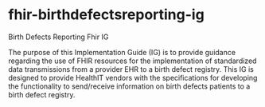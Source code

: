 # fhir-birthdefectsreporting-ig
Birth Defects Reporting Fhir IG

The purpose of this Implementation Guide (IG) is to provide guidance regarding the use of FHIR resources for the implementation of standardized data transmissions from a provider EHR to a birth defect registry. This IG is designed to provide HealthIT vendors with the specifications for developing the functionality to send/receive information on birth defects patients to a birth defect registry.
